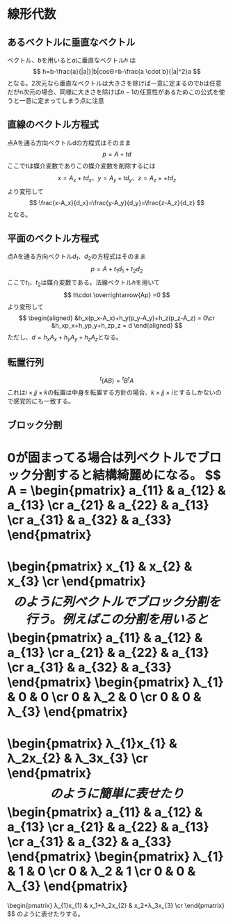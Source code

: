 # 線形代数

## あるベクトルに垂直なベクトル

ベクトル$、b$を用いると$a$に垂直なベクトル$h$
は
$$
h=b-\frac{a}{|a|}|b|cosΘ=b-\frac{a \cdot b}{|a|^2}a
$$
となる。2次元なら垂直なベクトルは大きさを除けば一意に定まるので$b$は任意だがn次元の場合、同様に大きさを除けば$n-1$の任意性があるためこの公式を使うと一意に定まってしまう点に注意

## 直線のベクトル方程式

点Aを通る方向ベクトルdの方程式はそのまま
$$
p=A+td
$$
ここでtは媒介変数でありこの媒介変数を削除するには
$$
x=A_x+td_x、y=A_y+td_y、z=A_z++td_z
$$
より変形して
$$
\frac{x-A_x}{d_x}=\frac{y-A_y}{d_y}=\frac{z-A_z}{d_z}
$$
となる。

## 平面のベクトル方程式

点Aを通る方向ベクトル$d_1、d_2$の方程式はそのまま
$$
p=A+t_1d_1+t_2d_2
$$
ここで$t_1、t_2$は媒介変数である。法線ベクトル$h$を用いて
$$
h\cdot \overrightarrow{Ap} =0
$$
より変形して
$$
\begin{aligned} 
&h_x(p_x-A_x)+h_y(p_y-A_y)+h_z(p_z-A_z) = 0\cr
&h_xp_x+h_yp_y+h_zp_z = d
\end{aligned} 
$$
ただし、$d=h_xA_x+h_yA_y+h_zA_z$となる。

## 転置行列

$$
^t(AB)={^tB}{^tA}
$$
これは$i×j　j×k$の転置は中身を転置する方針の場合、$k×j　j×i$とするしかないので感覚的にも一致する。

## ブロック分割

0が固まってる場合は列ベクトルでブロック分割すると結構綺麗めになる。
$$
A = 
\begin{pmatrix} 
a_{11} & a_{12} & a_{13} \cr
a_{21} & a_{22} & a_{13} \cr
a_{31} & a_{32} & a_{33} 
\end{pmatrix}
=
\begin{pmatrix} 
x_{1} & x_{2} & x_{3} \cr
\end{pmatrix}
$$
のように列ベクトルでブロック分割を行う。例えばこの分割を用いると
$$
\begin{pmatrix} 
a_{11} & a_{12} & a_{13} \cr
a_{21} & a_{22} & a_{13} \cr
a_{31} & a_{32} & a_{33} 
\end{pmatrix}
\begin{pmatrix} 
λ_{1} & 0 & 0 \cr
0 & λ_2 & 0 \cr
0 & 0 & λ_{3} 
\end{pmatrix}
=
\begin{pmatrix} 
λ_{1}x_{1} & λ_2x_{2} & λ_3x_{3} \cr
\end{pmatrix}
$$
のように簡単に表せたり
$$
\begin{pmatrix} 
a_{11} & a_{12} & a_{13} \cr
a_{21} & a_{22} & a_{13} \cr
a_{31} & a_{32} & a_{33} 
\end{pmatrix}
\begin{pmatrix} 
λ_{1} & 1 & 0 \cr
0 & λ_2 & 1 \cr
0 & 0 & λ_{3} 
\end{pmatrix}
=
\begin{pmatrix} 
λ_{1}x_{1} & x_1+λ_2x_{2} & x_2+λ_3x_{3} \cr
\end{pmatrix}
$$
のように表せたりする。

